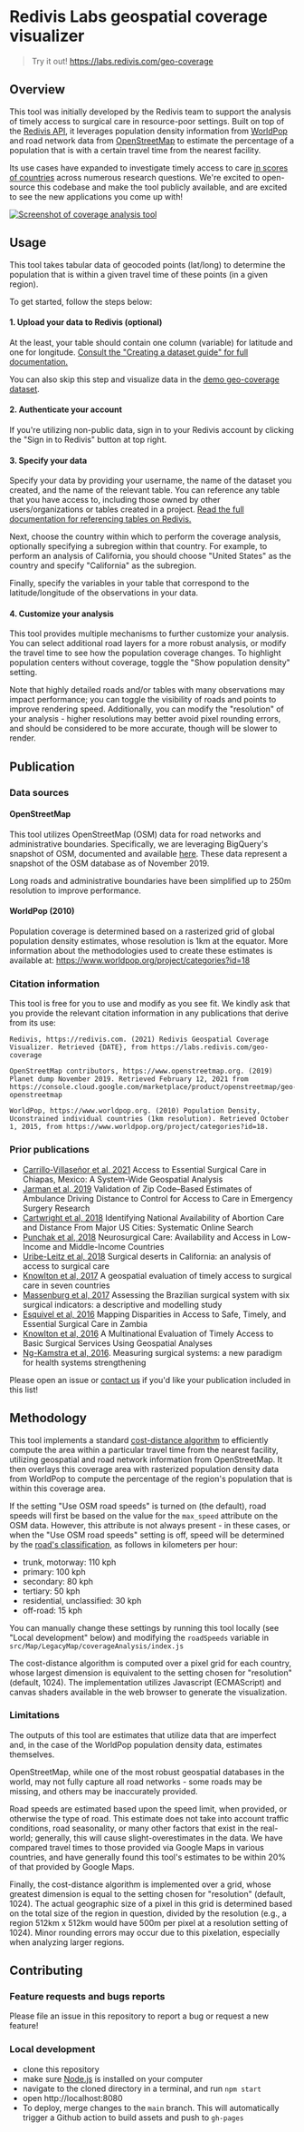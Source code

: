 # Redivis Labs geospatial coverage visualizer

> Try it out! https://labs.redivis.com/geo-coverage

## Overview
This tool was initially developed by the Redivis team to support the analysis of timely access to surgical care in resource-poor settings. Built on top of the [Redivis API](https://apidocs.redivis.com), it leverages population density information from [WorldPop](https://www.worldpop.org/focus_areas) and road network data from [OpenStreetMap](https://www.openstreetmap.org/about) to estimate the percentage of a population that is with a certain travel time from the nearest facility.

Its use cases have expanded to investigate timely access to care [in scores of countries](https://www.wfns.org/menu/62/2016-neurosurgical-capacity-and-access-by-country) across numerous research questions. We're excited to open-source this codebase and make the tool publicly available, and are excited to see the new applications you come up with!

[![Screenshot of coverage analysis tool](/assets/screenshot.png)](https://labs.redivis.com/geo-coverage)

## Usage
This tool takes tabular data of geocoded points (lat/long) to determine the population that is within a given travel time of these points (in a given region).

To get started, follow the steps below:

#### 1. Upload your data to Redivis (optional)
At the least, your table should contain one column (variable) for latitude and one for longitude. [Consult the "Creating a dataset guide" for full documentation.](https://docs.redivis.com/guides/creating-a-dataset)

You can also skip this step and visualize data in the [demo geo-coverage dataset](https://redivis.com/Demo/datasets/1913).

#### 2. Authenticate your account
If you're utilizing non-public data, sign in to your Redivis account by clicking the "Sign in to Redivis" button at top right.

#### 3. Specify your data 
Specify your data by providing your username, the name of the dataset you created, and the name of the relevant table. You can reference any table that you have access to, including those owned by other users/organizations or tables created in a project. [Read the full documentation for referencing tables on Redivis.](https://apidocs.redivis.com/referencing-resources)

Next, choose the country within which to perform the coverage analysis, optionally specifying a subregion within that country. For example, to perform an analysis of California, you should choose "United States" as the country and specify "California" as the subregion.

Finally, specify the variables in your table that correspond to the latitude/longitude of the observations in your data.

#### 4. Customize your analysis
This tool provides multiple mechanisms to further customize your analysis. You can select additional road layers for a more robust analysis, or modify the travel time to see how the population coverage changes. To highlight population centers without coverage, toggle the "Show population density" setting.

Note that highly detailed roads and/or tables with many observations may impact performance; you can toggle the visibility of roads and points to improve rendering speed. Additionally, you can modify the "resolution" of your analysis - higher resolutions may better avoid pixel rounding errors, and should be considered to be more accurate, though will be slower to render.

## Publication
### Data sources
#### OpenStreetMap
This tool utilizes OpenStreetMap (OSM) data for road networks and administrative boundaries. Specifically, we are leveraging BigQuery's snapshot of OSM, documented and available [here](https://console.cloud.google.com/marketplace/details/openstreetmap/geo-openstreetmap). These data represent a snapshot of the OSM database as of November 2019.

Long roads and administrative boundaries have been simplified up to 250m resolution to improve performance.

#### WorldPop (2010)
Population coverage is determined based on a rasterized grid of global population density estimates, whose resolution is 1km at the equator. More information about the methodologies used to create these estimates is available at: https://www.worldpop.org/project/categories?id=18

### Citation information
This tool is free for you to use and modify as you see fit. We kindly ask that you provide the relevant citation information in any publications that derive from its use:
```
Redivis, https://redivis.com. (2021) Redivis Geospatial Coverage Visualizer. Retrieved {DATE}, from https://labs.redivis.com/geo-coverage
```
```
OpenStreetMap contributors, https://www.openstreetmap.org. (2019) Planet dump November 2019. Retrieved February 12, 2021 from https://console.cloud.google.com/marketplace/product/openstreetmap/geo-openstreetmap
```
```
WorldPop, https://www.worldpop.org. (2010) Population Density, Uconstrained individual countries (1km resolution). Retrieved October 1, 2015, from https://www.worldpop.org/project/categories?id=18.
```

### Prior publications
- [Carrillo-Villaseñor et al, 2021](https://link.springer.com/article/10.1007/s00268-021-05975-y) Access to Essential Surgical Care in Chiapas, Mexico: A System-Wide Geospatial Analysis
- [Jarman et al, 2019](https://jamanetwork.com/journals/jamasurgery/fullarticle/2738046) Validation of Zip Code–Based Estimates of Ambulance Driving Distance to Control for Access to Care in Emergency Surgery Research
- [Cartwright et al, 2018](https://www.jmir.org/2018/5/e186/) Identifying National Availability of Abortion Care and Distance From Major US Cities: Systematic Online Search
- [Punchak et al, 2018](https://www.sciencedirect.com/science/article/abs/pii/S187887501830069X) Neurosurgical Care: Availability and Access in Low-Income and Middle-Income Countries
- [Uribe-Leitz et al, 2018](https://www.journalofsurgicalresearch.com/article/S0022-4804(17)30668-6/abstract) Surgical deserts in California: an analysis of access to surgical care
- [Knowlton et al, 2017](https://www.ncbi.nlm.nih.gov/pmc/articles/PMC5463808/) A geospatial evaluation of timely access to surgical care in seven countries
- [Massenburg et al, 2017](http://gh.bmj.com/content/2/2/e000226) Assessing the Brazilian surgical system with six surgical indicators: a descriptive and modelling study
- [Esquivel et al, 2016](https://jamanetwork.com/journals/jamasurgery/fullarticle/2546329) Mapping Disparities in Access to Safe, Timely, and Essential Surgical Care in Zambia
- [Knowlton et al, 2016](https://www.journalacs.org/article/S1072-7515(16)31039-0/abstract) A Multinational Evaluation of Timely Access to Basic Surgical Services Using Geospatial Analyses
- [Ng-Kamstra et al, 2016](https://blogs.worldbank.org/opendata/measuring-surgical-systems-new-paradigm-health-systems-strengthening). Measuring surgical systems: a new paradigm for health systems strengthening


Please open an issue or [contact us](mailto:contact@redivis.com) if you'd like your publication included in this list!

## Methodology
This tool implements a standard [cost-distance algorithm](https://desktop.arcgis.com/en/arcmap/10.3/tools/spatial-analyst-toolbox/how-the-cost-distance-tools-work.htm) to efficiently compute the area within a particular travel time from the nearest facility, utilizing geospatial and road network information from OpenStreetMap. It then overlays this coverage area with rasterized population density data from WorldPop to compute the percentage of the region's population that is within this coverage area. 

If the setting "Use OSM road speeds" is turned on (the default), road speeds will first be based on the value for the `max_speed` attribute on the OSM data. However, this attribute is not always present - in these cases, or when the "Use OSM road speeds" setting is off, speed will be determined by the [road's classification](https://wiki.openstreetmap.org/wiki/Key:highway), as follows in kilometers per hour:
- trunk, motorway: 110 kph
- primary: 100 kph
- secondary: 80 kph
- tertiary: 50 kph
- residential, unclassified: 30 kph
- off-road: 15 kph
  
You can manually change these settings by running this tool locally (see "Local development" below) and modifying the `roadSpeeds` variable in `src/Map/LegacyMap/coverageAnalysis/index.js`

The cost-distance algorithm is computed over a pixel grid for each country, whose largest dimension is equivalent to the setting chosen for "resolution" (default, 1024). The implementation utilizes Javascript (ECMAScript) and canvas shaders available in the web browser to generate the visualization.

### Limitations
The outputs of this tool are estimates that utilize data that are imperfect and, in the case of the WorldPop population density data, estimates themselves. 

OpenStreetMap, while one of the most robust geospatial databases in the world, may not fully capture all road networks - some roads may be missing, and others may be inaccurately provided. 

Road speeds are estimated based upon the speed limit, when provided, or otherwise the type of road. This estimate does not take into account traffic conditions, road seasonality, or many other factors that exist in the real-world; generally, this will cause slight-overestimates in the data. We have compared travel times to those provided via Google Maps in various countries, and have generally found this tool's estimates to be within 20% of that provided by Google Maps.

Finally, the cost-distance algorithm is implemented over a grid, whose greatest dimension is equal to the setting chosen for "resolution" (default, 1024). The actual geographic size of a pixel in this grid is determined based on the total size of the region in question, divided by the resolution (e.g., a region 512km x 512km would have 500m per pixel at a resolution setting of 1024). Minor rounding errors may occur due to this pixelation, especially when analyzing larger regions.

## Contributing
### Feature requests and bugs reports
Please file an issue in this repository to report a bug or request a new feature!

### Local development
- clone this repository
- make sure [Node.js](https://nodejs.org) is installed on your computer
- navigate to the cloned directory in a terminal, and run `npm start`
- open http://localhost:8080
- To deploy, merge changes to the `main` branch. This will automatically trigger a Github action to build assets and push to `gh-pages`
